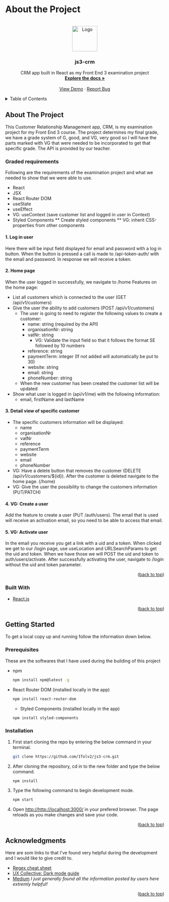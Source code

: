# About the Project

<div id="top"></div>

<!-- PROJECT LOGO -->
<br />
<div align="center">
  <a href="https://github.com/1Tolv2/js3-crm">
    <img src="https://upload.wikimedia.org/wikipedia/commons/a/a7/React-icon.svg" alt="Logo" width="80" height="80">
  </a>

<h3 align="center">js3-crm</h3>

  <p align="center">
    CRM app built in React as my Front End 3 examination project
    <br />
    <a href="https://github.com/1Tolv2/js3-crm"><strong>Explore the docs »</strong></a>
    <br />
    <br />
    <a href="https://github.com/1Tolv2/js3-crm">View Demo</a>
    ·
    <a href="https://github.com/1Tolv2/js3-crm/issues">Report Bug</a>
  </p>
</div>



<!-- TABLE OF CONTENTS -->
<details>
  <summary>Table of Contents</summary>
  <ol>
    <li>
      <a href="#about-the-project">About The Project</a>
      <ul>
	<li><a href="#graded-requirements">Graded requirements<a>
        <li><a href="#built-with">Built With</a></li>
      </ul>
    </li>
    <li>
      <a href="#getting-started">Getting Started</a>
      <ul>
        <li><a href="#prerequisites">Prerequisites</a></li>
        <li><a href="#installation">Installation</a></li>
      </ul>
    </li>
    <li><a href="#acknowledgments">Acknowledgments</a></li>
  </ol>
</details>



<!-- ABOUT THE PROJECT -->
## About The Project

This Customer Relationship Management app, CRM, is my examination project for my Front End 3 course.
The project determines my final grade, we have a grade system of G, good, and VG, very good so I will have the parts marked with VG that were needed to be incorporated to get that specific grade. The API is provided by our teacher.

### Graded requirements

Following are the requirements of the examination project and what we needed to show that we were able to use.
* React
* JSX
* React Router DOM
* useState
* useEffect
* VG: useContext (save customer list and logged in user in Context)
* Styled Components
** Create styled components
** VG: inherit CSS-properties from other components

#### 1. Log in user
Here there will be input field displayed for email and password with a log in button. When the button is pressed a call is
made to /api-token-auth/ with the email and password. In response we will receive a token.

#### 2. Home page
When the user logged in successfully, we navigate to /home
Features on the home page:
* List all customers which is connected to the user (GET /api/v1/customers)
* Give the user the ability to add customers (POST /api/v1/customers)
  - The user is going to need to register the following values to create a customer:
    - name: string (required by the API)
    - organisationNr: string
    - vatNr: string
      - VG: Validate the input field so that it follows the format SE followed by 10 numbers
    - reference: string
    - paymentTerm: integer (If not added will automatically be put to 30)
    - website: string
    - email: string
    - phoneNumber: string
  - When the new customer has been created the customer list will be updated
* Show what user is logged in (api/v1/me) with the following information:
  - email, firstName and lastName

#### 3. Detail view of specific customer
* The specific customers information will be displayed:
  - name
  - organisationNr
  - vatNr
  - reference
  - paymentTerm
  - website
  - email
  - phoneNumber
* VG: Have a delete button that removes the customer (DELETE /api/v1/customers/${id}). After the customer is deleted navigate to the home page. (/home)
* VG: Give the user the possibility to change the customers information (PUT/PATCH)

#### 4. VG: Create a user
Add the feature to create a user (PUT /auth/users).
The email that is used will receive an activation email, so you need to be able to access that email.

#### 5. VG: Activate user
In the email you receive you get a link with a uid and a token. When clicked we get to our /login page, use useLocation and URLSearchParams to get the uid and token.
When we have those we will POST the uid and token to auth/users/activate.
After successfully activating the user, navigate to /login without the uid and token parameter.


<p align="right">(<a href="#top">back to top</a>)</p>



### Built With

* [React.js](https://reactjs.org/)


<p align="right">(<a href="#top">back to top</a>)</p>



<!-- GETTING STARTED -->
## Getting Started

To get a local copy up and running follow the information down below.

### Prerequisites

These are the softwares that I have used during the building of this project
* npm
  ```sh
  npm install npm@latest -g
  ```
* React Router DOM (installed locally in the app)
  ```sh
  npm install react-router-dom
  ```
  * Styled Components (installed locally in the app)
  ```sh
  npm install styled-components
  ```

### Installation
 
1. First start cloning the repo by entering the below command in your terminal.
   ```sh
   git clone https://github.com/1Tolv2/js3-crm.git
   ```
2. After cloning the repository, cd in to the new folder and type the below command.
   ```sh
   npm install
   ```
3. Type the following command to begin development mode.
   ```sh
   npm start
   ```
4. Open <a href="http://http://localhost:3000/">http://http://localhost:3000/</a> in your prefered browser.
The page reloads as you make changes and save your code.

<p align="right">(<a href="#top">back to top</a>)</p>


<!-- ACKNOWLEDGMENTS -->
## Acknowledgments

Here are som links to that I've found very helpful during the development and I would like to give credit to.

* [Regex cheat sheet](https://www.rexegg.com/regex-quickstart.html)
* [UX Collective: Dark mode guide](https://uxdesign.cc/dark-mode-ui-design-the-definitive-guide-part-1-color-53dcfaea5129)
* [Medium](https://medium.com/) *I just generally found all the information posted by users here extremly helpful!*

<p align="right">(<a href="#top">back to top</a>)</p>



<!-- MARKDOWN LINKS & IMAGES -->
<!-- https://www.markdownguide.org/basic-syntax/#reference-style-links -->
[contributors-shield]: https://img.shields.io/github/contributors/1Tolv2/js3-crm.svg?style=for-the-badge
[contributors-url]: https://github.com/1Tolv2/js3-crm/graphs/contributors
[forks-shield]: https://img.shields.io/github/forks/1Tolv2/js3-crm.svg?style=for-the-badge
[forks-url]: https://github.com/1Tolv2/js3-crm/network/members
[stars-shield]: https://img.shields.io/github/stars/1Tolv2/js3-crm.svg?style=for-the-badge
[stars-url]: https://github.com/1Tolv2/js3-crm/stargazers
[issues-shield]: https://img.shields.io/github/issues/1Tolv2/js3-crm.svg?style=for-the-badge
[issues-url]: https://github.com/1Tolv2/js3-crm/issues
[license-shield]: https://img.shields.io/github/license/1Tolv2/js3-crm.svg?style=for-the-badge
[license-url]: https://github.com/1Tolv2/js3-crm/blob/master/LICENSE.txt
[linkedin-shield]: https://img.shields.io/badge/-LinkedIn-black.svg?style=for-the-badge&logo=linkedin&colorB=555
[linkedin-url]: https://www.linkedin.com/in/sofia-johnsson-s-856308188/
[product-screenshot]: images/screenshot.png
